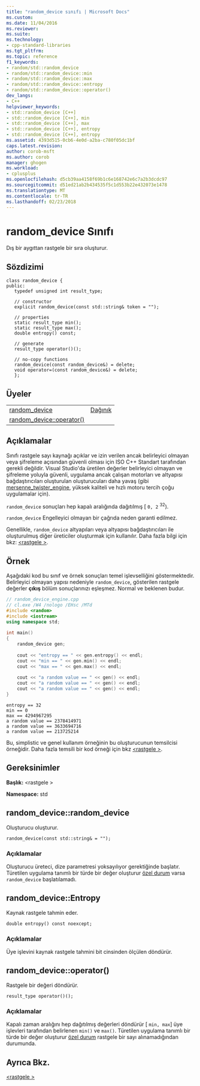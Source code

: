 ```yaml
---
title: "random_device sınıfı | Microsoft Docs"
ms.custom: 
ms.date: 11/04/2016
ms.reviewer: 
ms.suite: 
ms.technology:
- cpp-standard-libraries
ms.tgt_pltfrm: 
ms.topic: reference
f1_keywords:
- random/std::random_device
- random/std::random_device::min
- random/std::random_device::max
- random/std::random_device::entropy
- random/std::random_device::operator()
dev_langs:
- C++
helpviewer_keywords:
- std::random_device [C++]
- std::random_device [C++], min
- std::random_device [C++], max
- std::random_device [C++], entropy
- std::random_device [C++], entropy
ms.assetid: 4393d515-0cb6-4e0d-a2ba-c780f05dc1bf
caps.latest.revision: 
author: corob-msft
ms.author: corob
manager: ghogen
ms.workload:
- cplusplus
ms.openlocfilehash: d5cb39aa4158f69b1c6e168742e6c7a2b3dcdc97
ms.sourcegitcommit: d51ed21ab2b434535f5c1d553b22e432073e1478
ms.translationtype: MT
ms.contentlocale: tr-TR
ms.lasthandoff: 02/23/2018
---
```

# <a name="randomdevice-class"></a>random_device Sınıfı
Dış bir aygıttan rastgele bir sıra oluşturur.  
  
## <a name="syntax"></a>Sözdizimi  
  
```
class random_device {  
public:  
   typedef unsigned int result_type;  
   
   // constructor 
   explicit random_device(const std::string& token = "");
   
   // properties 
   static result_type min();
   static result_type max();
   double entropy() const;
   
   // generate 
   result_type operator()();

   // no-copy functions 
   random_device(const random_device&) = delete;  
   void operator=(const random_device&) = delete;  
   };  
```  

## <a name="members"></a>Üyeler  
  
|||  
|-|-|  
|[random_device](#random_device)|[Dağınık](#entropy)|  
|[random_device::operator()](#op_call)||  
  
## <a name="remarks"></a>Açıklamalar  
Sınıfı rastgele sayı kaynağı açıklar ve izin verilen ancak belirleyici olmayan veya şifreleme açısından güvenli olması için ISO C++ Standart tarafından gerekli değildir. Visual Studio'da üretilen değerler belirleyici olmayan ve şifreleme yoluyla güvenli, uygulama ancak çalışan motorları ve altyapısı bağdaştırıcıları oluşturulan oluşturucuları daha yavaş (gibi [mersenne_twister_engine](../standard-library/mersenne-twister-engine-class.md), yüksek kaliteli ve hızlı motoru tercih çoğu uygulamalar için).  
  
`random_device` sonuçları hep kapalı aralığında dağıtılmış [ `0, 2` <sup>32</sup>).  
  
`random_device` Engelleyici olmayan bir çağrıda neden garanti edilmez.  
  
Genellikle, `random_device` altyapıları veya altyapısı bağdaştırıcıları ile oluşturulmuş diğer üreticiler oluşturmak için kullanılır. Daha fazla bilgi için bkz: [ \<rastgele >](../standard-library/random.md).  
  
## <a name="example"></a>Örnek  
Aşağıdaki kod bu sınıf ve örnek sonuçları temel işlevselliğini göstermektedir. Belirleyici olmayan yapısı nedeniyle `random_device`, gösterilen rastgele değerler **çıkış** bölüm sonuçlarınızı eşleşmez. Normal ve beklenen budur.  
  
```cpp  
// random_device_engine.cpp   
// cl.exe /W4 /nologo /EHsc /MTd   
#include <random>   
#include <iostream>   
using namespace std;  
  
int main()   
{   
    random_device gen;   
  
    cout << "entropy == " << gen.entropy() << endl;   
    cout << "min == " << gen.min() << endl;   
    cout << "max == " << gen.max() << endl;   
  
    cout << "a random value == " << gen() << endl;   
    cout << "a random value == " << gen() << endl;   
    cout << "a random value == " << gen() << endl;   
}  
```  
  
```Output  
entropy == 32
min == 0
max == 4294967295
a random value == 2378414971
a random value == 3633694716
a random value == 213725214
```  
  
Bu, simplistic ve genel kullanım örneğinin bu oluşturucunun temsilcisi örneğidir. Daha fazla temsili bir kod örneği için bkz [ \<rastgele >](../standard-library/random.md).  
  
## <a name="requirements"></a>Gereksinimler  
 **Başlık:** \<rastgele >  
  
 **Namespace:** std  
  
##  <a name="random_device"></a>  random_device::random_device  
Oluşturucu oluşturur.  
  
```  
random_device(const std::string& = "");
```  
  
### <a name="remarks"></a>Açıklamalar  
Oluşturucu üreteci, dize parametresi yoksayılıyor gerektiğinde başlatır. Türetilen uygulama tanımlı bir türde bir değer oluşturur [özel durum](../standard-library/exception-class.md) varsa `random_device` başlatılamadı.  
  
##  <a name="entropy"></a>  random_device::Entropy  
Kaynak rastgele tahmin eder.  
  
```  
double entropy() const noexcept;  
```  
  
### <a name="remarks"></a>Açıklamalar  
Üye işlevini kaynak rastgele tahmini bit cinsinden ölçülen döndürür.  
  
##  <a name="op_call"></a>  random_device::operator()  
Rastgele bir değeri döndürür.  
  
```  
result_type operator()();
```  
  
### <a name="remarks"></a>Açıklamalar  
Kapalı zaman aralığını hep dağıtılmış değerleri döndürür [ `min, max`] üye işlevleri tarafından belirlenen `min()` ve `max()`. Türetilen uygulama tanımlı bir türde bir değer oluşturur [özel durum](../standard-library/exception-class.md) rastgele bir sayı alınamadığından durumunda.  
  
## <a name="see-also"></a>Ayrıca Bkz.  
[\<rastgele >](../standard-library/random.md)

